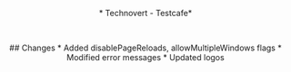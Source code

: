 <p align="center">
  * Technovert - Testcafe*
</p>
<br />
<p align="center">
  ## Changes
  * Added disablePageReloads, allowMultipleWindows flags
  *  Modified error messages
  * Updated logos
</p>
